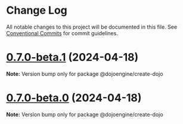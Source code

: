 # Change Log

All notable changes to this project will be documented in this file.
See [Conventional Commits](https://conventionalcommits.org) for commit guidelines.

# [0.7.0-beta.1](https://github.com/dojoengine/dojo.js/compare/v0.7.0-beta.0...v0.7.0-beta.1) (2024-04-18)

**Note:** Version bump only for package @dojoengine/create-dojo





# [0.7.0-beta.0](https://github.com/dojoengine/dojo.js/compare/v0.6.122...v0.7.0-beta.0) (2024-04-18)

**Note:** Version bump only for package @dojoengine/create-dojo
